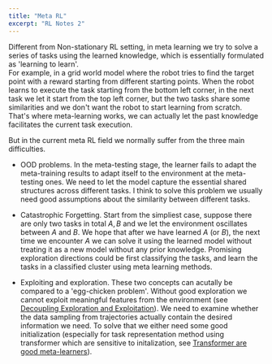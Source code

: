 ```yaml
---
title: "Meta RL"
excerpt: "RL Notes 2"
---
```

<p style="font-family: 'Times New Roman', Times, serif;">


Different from Non-stationary RL setting, in meta learning we try to solve a series of tasks using the learned knowledge, which is essentially formulated as 'learning to learn'.    
For example, in a grid world model where the robot tries to find the target point with a reward starting from different starting points. When the robot learns to execute the task starting from the bottom left corner, in the next task we let it start from the top left corner, but the two tasks share some similarities and we don't want the robot to start learning from scratch. That's where meta-learning works, we can actually let the past knowledge facilitates the current task execution.     

But in the current meta RL field we normally suffer from the three main difficulties.    

- OOD problems. In the meta-testing stage, the learner fails to adapt the meta-training results to adapt itself to the environment at the meta-testing ones.  We need to let the model capture the essential shared structures across different tasks. I think to solve this problem we usually need good assumptions about the similarity between different tasks.

- Catastrophic Forgetting. Start from the simpliest case, suppose there are only two tasks in total $A,B$ and we let the environment oscillates between $A$ and $B$. We hope that after we have learned $A$ (or $B$), the next time we encounter $A$ we can solve it using the learned model without treating it as a new model without any prior knowledge. Promising exploration directions could be first classifying the tasks, and learn the tasks in a classified cluster using meta learning methods.    

- Exploiting and exploration. These two concepts can acutally be compared to a 'egg-chicken problem'. Without good exploration we cannot exploit meaningful features from the environment (see [Decoupling Exploration and Exploitation](https://arxiv.org/abs/2008.02790)). We need to examine whether the data sampling from trajectories actually contain the desired information we need. To solve that we either need some good initialization (especially for task representation method using transformer which are sensitive to initalization, see [Transformer are good meta-learners](https://arxiv.org/abs/2206.06614)).       

</p>

